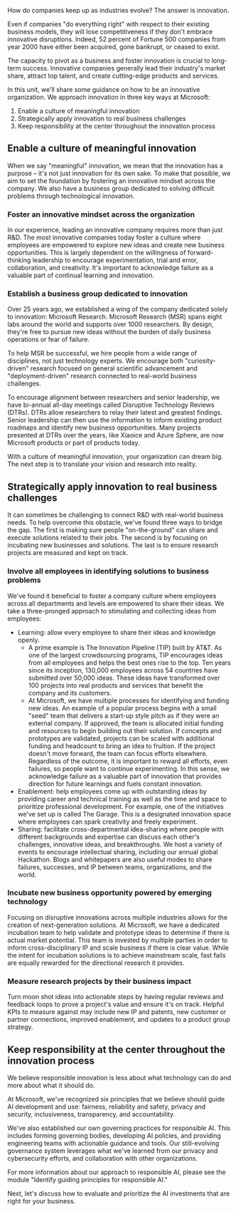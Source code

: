 How do companies keep up as industries evolve? The answer is innovation.

Even if companies "do everything right" with respect to their existing business models, they will lose competitiveness if they don't embrace innovative disruptions. Indeed, 52 percent of Fortune 500 companies from year 2000 have either been acquired, gone bankrupt, or ceased to exist.

The capacity to pivot as a business and foster innovation is crucial to long-term success. Innovative companies generally lead their industry's market share, attract top talent, and create cutting-edge products and services.

In this unit, we'll share some guidance on how to be an innovative organization. We approach innovation in three key ways at Microsoft:

1. Enable a culture of meaningful innovation
2. Strategically apply innovation to real business challenges
3. Keep responsibility at the center throughout the innovation process

## Enable a culture of meaningful innovation

When we say "meaningful" innovation, we mean that the innovation has a purpose – it's not just innovation for its own sake. To make that possible, we aim to set the foundation by fostering an innovative mindset across the company. We also have a business group dedicated to solving difficult problems through technological innovation.

### Foster an innovative mindset across the organization

In our experience, leading an innovative company requires more than just R&D. The most innovative companies today foster a culture where employees are empowered to explore new ideas and create new business opportunities. This is largely dependent on the willingness of forward-thinking leadership to encourage experimentation, trial and error, collaboration, and creativity. It's important to acknowledge failure as a valuable part of continual learning and innovation.

### Establish a business group dedicated to innovation

Over 25 years ago, we established a wing of the company dedicated solely to innovation: Microsoft Research. Microsoft Research (MSR) spans eight labs around the world and supports over 1000 researchers. By design, they're free to pursue new ideas without the burden of daily business operations or fear of failure.

To help MSR be successful, we hire people from a wide range of disciplines, not just technology experts. We encourage both "curiosity-driven" research focused on general scientific advancement and "deployment-driven" research connected to real-world business challenges.

To encourage alignment between researchers and senior leadership, we have bi-annual all-day meetings called Disruptive Technology Reviews (DTRs). DTRs allow researchers to relay their latest and greatest findings. Senior leadership can then use the information to inform existing product roadmaps and identify new business opportunities. Many projects presented at DTRs over the years, like Xiaoice and Azure Sphere, are now Microsoft products or part of products today.

With a culture of meaningful innovation, your organization can dream big. The next step is to translate your vision and research into reality.

## Strategically apply innovation to real business challenges

It can sometimes be challenging to connect R&D with real-world business needs. To help overcome this obstacle, we've found three ways to bridge the gap. The first is making sure people "on-the-ground" can share and execute solutions related to their jobs. The second is by focusing on incubating new businesses and solutions. The last is to ensure research projects are measured and kept on track.

### Involve all employees in identifying solutions to business problems

We've found it beneficial to foster a company culture where employees across all departments and levels are empowered to share their ideas. We take a three-pronged approach to stimulating and collecting ideas from employees:

* Learning: allow every employee to share their ideas and knowledge openly.
   * A prime example is The Innovation Pipeline (TIP) built by AT&T. As one of the largest crowdsourcing programs, TIP encourages ideas from all employees and helps the best ones rise to the top. Ten years since its inception, 130,000 employees across 54 countries have submitted over 50,000 ideas. These ideas have transformed over 100 projects into real products and services that benefit the company and its customers.
   * At Microsoft, we have multiple processes for identifying and funding new ideas. An example of a popular process begins with a small "seed" team that delivers a start-up style pitch as if they were an external company. If approved, the team is allocated initial funding and resources to begin building out their solution. If concepts and prototypes are validated, projects can be scaled with additional funding and headcount to bring an idea to fruition. If the project doesn't move forward, the team can focus efforts elsewhere. Regardless of the outcome, it is important to reward all efforts, even failures, so people want to continue experimenting. In this sense, we acknowledge failure as a valuable part of innovation that provides direction for future learnings and fuels constant innovation.
* Enablement: help employees come up with outstanding ideas by providing career and technical training as well as the time and space to prioritize professional development. For example, one of the initiatives we've set up is called The Garage. This is a designated innovation space where employees can spark creativity and freely experiment.
* Sharing: facilitate cross-departmental idea-sharing where people with different backgrounds and expertise can discuss each other's challenges, innovative ideas, and breakthroughs. We host a variety of events to encourage intellectual sharing, including our annual global Hackathon. Blogs and whitepapers are also useful modes to share failures, successes, and IP between teams, organizations, and the world.

### Incubate new business opportunity powered by emerging technology

Focusing on disruptive innovations across multiple industries allows for the creation of next-generation solutions. At Microsoft, we have a dedicated incubation team to help validate and prototype ideas to determine if there is actual market potential. This team is invested by multiple parties in order to inform cross-disciplinary IP and scale business if there is clear value. While the intent for incubation solutions is to achieve mainstream scale, fast fails are equally rewarded for the directional research it provides.

### Measure research projects by their business impact

Turn moon shot ideas into actionable steps by having regular reviews and feedback loops to prove a project's value and ensure it's on track. Helpful KPIs to measure against may include new IP and patents, new customer or partner connections, improved enablement, and updates to a product group strategy.

## Keep responsibility at the center throughout the innovation process

We believe responsible innovation is less about what technology can do and more about what it should do.

At Microsoft, we've recognized six principles that we believe should guide AI development and use: fairness, reliability and safety, privacy and security, inclusiveness, transparency, and accountability.

We've also established our own governing practices for responsible AI. This includes forming governing bodies, developing AI policies, and providing engineering teams with actionable guidance and tools. Our still-evolving governance system leverages what we've learned from our privacy and cybersecurity efforts, and collaboration with other organizations.

For more information about our approach to responsible AI, please see the module "Identify guiding principles for responsible AI."

Next, let's discuss how to evaluate and prioritize the AI investments that are right for your business.
